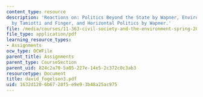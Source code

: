 ```yaml
---
content_type: resource
description: 'Reactions on: Politics Beyond the State by Wapner, Environmental Organizations
  by Tamiotti and Finger, and Horizontal Politics by Wapner.'
file: /media/courses/11-363-civil-society-and-the-environment-spring-2005/1632d1206b6728f5e9e93b48a25ac975_david_fogelson3.pdf
file_type: application/pdf
learning_resource_types:
- Assignments
ocw_type: OCWFile
parent_title: Assignments
parent_type: CourseSection
parent_uid: 824c2a70-5a05-227e-14e5-2c372c0c3ab3
resourcetype: Document
title: david_fogelson3.pdf
uid: 1632d120-6b67-28f5-e9e9-3b48a25ac975
---
```

